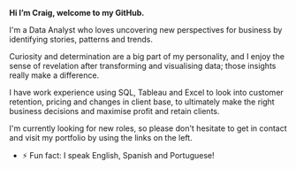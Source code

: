 **Hi I’m Craig, welcome to my GitHub.**

I'm a Data Analyst who loves uncovering new perspectives for business by identifying stories, patterns and trends.

Curiosity and determination are a big part of my personality, and I enjoy the sense of revelation after transforming and visualising data; those insights really make a difference.

I have work experience using SQL, Tableau and Excel to look into customer retention, pricing and changes in client base, to ultimately make the right business decisions and maximise profit and retain clients. 

I'm currently looking for new roles, so please don't hesitate to get in contact and visit my portfolio by using the links on the left.

- ⚡ Fun fact: I speak English, Spanish and Portuguese!

<!---
craigdatatech/craigdatatech is a ✨ special ✨ repository because its `README.md` (this file) appears on your GitHub profile.
You can click the Preview link to take a look at your changes.
--->
